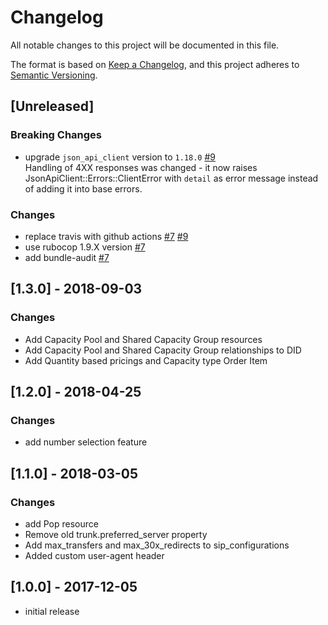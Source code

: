 # Changelog
All notable changes to this project will be documented in this file.

The format is based on [Keep a Changelog](https://keepachangelog.com/en/1.0.0/),
and this project adheres to [Semantic Versioning](https://semver.org/spec/v2.0.0.html).

## [Unreleased]
### Breaking Changes
- upgrade `json_api_client` version to `1.18.0` [#9](https://github.com/didww/didww-v3-ruby/pull/9)  
    Handling of 4XX responses was changed - it now raises JsonApiClient::Errors::ClientError with `detail` as error message instead of adding it into base errors.
  
### Changes
- replace travis with github actions [#7](https://github.com/didww/didww-v3-ruby/pull/7) [#9](https://github.com/didww/didww-v3-ruby/pull/9)
- use rubocop 1.9.X version [#7](https://github.com/didww/didww-v3-ruby/pull/7)
- add bundle-audit [#7](https://github.com/didww/didww-v3-ruby/pull/7)

## [1.3.0] - 2018-09-03
### Changes
- Add Capacity Pool and Shared Capacity Group resources
- Add Capacity Pool and Shared Capacity Group relationships to DID
- Add Quantity based pricings and Capacity type Order Item

## [1.2.0] - 2018-04-25
### Changes
- add number selection feature

## [1.1.0] - 2018-03-05
### Changes
- add Pop resource
- Remove old trunk.preferred_server property
- Add max_transfers and max_30x_redirects to sip_configurations
- Added custom user-agent header

## [1.0.0] - 2017-12-05
- initial release
